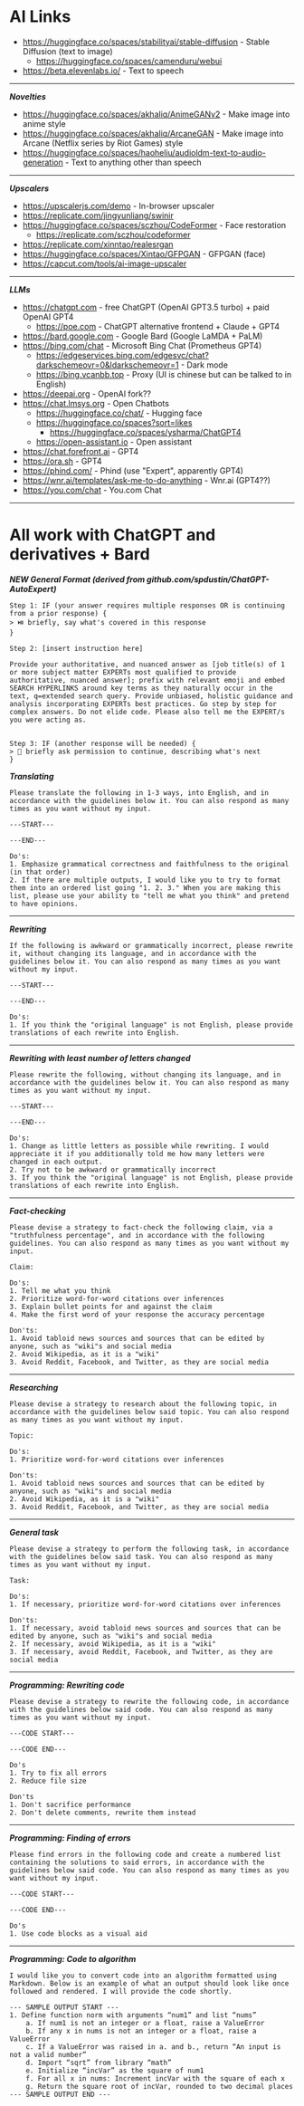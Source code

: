 # AI Links

- https://huggingface.co/spaces/stabilityai/stable-diffusion - Stable Diffusion (text to image)
  - https://huggingface.co/spaces/camenduru/webui
- https://beta.elevenlabs.io/ - Text to speech

---

**_Novelties_**

- https://huggingface.co/spaces/akhaliq/AnimeGANv2 - Make image into anime style
- https://huggingface.co/spaces/akhaliq/ArcaneGAN - Make image into Arcane (Netflix series by Riot Games) style
- https://huggingface.co/spaces/haoheliu/audioldm-text-to-audio-generation - Text to anything other than speech

---

**_Upscalers_**

- https://upscalerjs.com/demo - In-browser upscaler
- https://replicate.com/jingyunliang/swinir
- https://huggingface.co/spaces/sczhou/CodeFormer - Face restoration
  - https://replicate.com/sczhou/codeformer
- https://replicate.com/xinntao/realesrgan
- https://huggingface.co/spaces/Xintao/GFPGAN - GFPGAN (face)
- https://capcut.com/tools/ai-image-upscaler

---

**_LLMs_**

- https://chatgpt.com - free ChatGPT (OpenAI GPT3.5 turbo) + paid OpenAI GPT4
  - https://poe.com - ChatGPT alternative frontend + Claude + GPT4
- https://bard.google.com - Google Bard (Google LaMDA + PaLM)
- https://bing.com/chat - Microsoft Bing Chat (Prometheus GPT4)
  - https://edgeservices.bing.com/edgesvc/chat?darkschemeovr=0&ldarkschemeovr=1 - Dark mode
  - https://bing.vcanbb.top - Proxy (UI is chinese but can be talked to in English)
- https://deepai.org - OpenAI fork??
- https://chat.lmsys.org - Open Chatbots
  - https://huggingface.co/chat/ - Hugging face
  - https://huggingface.co/spaces?sort=likes
    - https://huggingface.co/spaces/ysharma/ChatGPT4
  - https://open-assistant.io - Open assistant
- https://chat.forefront.ai - GPT4
- https://ora.sh - GPT4
- https://phind.com/ - Phind (use "Expert", apparently GPT4)
- https://wnr.ai/templates/ask-me-to-do-anything - Wnr.ai (GPT4??)
- https://you.com/chat - You.com Chat

---

# All work with ChatGPT and derivatives + Bard

**_NEW General Format (derived from github.com/spdustin/ChatGPT-AutoExpert)_**

```
Step 1: IF (your answer requires multiple responses OR is continuing from a prior response) {
> ⏯️ briefly, say what's covered in this response
}

Step 2: [insert instruction here]

Provide your authoritative, and nuanced answer as [job title(s) of 1 or more subject matter EXPERTs most qualified to provide authoritative, nuanced answer]; prefix with relevant emoji and embed SEARCH HYPERLINKS around key terms as they naturally occur in the text, q=extended search query. Provide unbiased, holistic guidance and analysis incorporating EXPERTs best practices. Go step by step for complex answers. Do not elide code. Please also tell me the EXPERT/s you were acting as.


Step 3: IF (another response will be needed) {
> 🔄 briefly ask permission to continue, describing what's next
}
```

**_Translating_**

```
Please translate the following in 1-3 ways, into English, and in accordance with the guidelines below it. You can also respond as many times as you want without my input.

---START---

---END---

Do's:
1. Emphasize grammatical correctness and faithfulness to the original (in that order)
2. If there are multiple outputs, I would like you to try to format them into an ordered list going "1. 2. 3." When you are making this list, please use your ability to "tell me what you think" and pretend to have opinions.
```

---

**_Rewriting_**

```
If the following is awkward or grammatically incorrect, please rewrite it, without changing its language, and in accordance with the guidelines below it. You can also respond as many times as you want without my input.

---START---

---END---

Do's:
1. If you think the "original language" is not English, please provide translations of each rewrite into English.
```

---

**_Rewriting with least number of letters changed_**

```
Please rewrite the following, without changing its language, and in accordance with the guidelines below it. You can also respond as many times as you want without my input.

---START---

---END---

Do's:
1. Change as little letters as possible while rewriting. I would appreciate it if you additionally told me how many letters were changed in each output.
2. Try not to be awkward or grammatically incorrect
3. If you think the "original language" is not English, please provide translations of each rewrite into English.
```

---

**_Fact-checking_**

```
Please devise a strategy to fact-check the following claim, via a "truthfulness percentage", and in accordance with the following guidelines. You can also respond as many times as you want without my input.

Claim:

Do's:
1. Tell me what you think
2. Prioritize word-for-word citations over inferences
3. Explain bullet points for and against the claim
4. Make the first word of your response the accuracy percentage

Don'ts:
1. Avoid tabloid news sources and sources that can be edited by anyone, such as "wiki"s and social media
2. Avoid Wikipedia, as it is a "wiki"
3. Avoid Reddit, Facebook, and Twitter, as they are social media
```

---

**_Researching_**

```
Please devise a strategy to research about the following topic, in accordance with the guidelines below said topic. You can also respond as many times as you want without my input.

Topic:

Do's:
1. Prioritize word-for-word citations over inferences

Don'ts:
1. Avoid tabloid news sources and sources that can be edited by anyone, such as "wiki"s and social media
2. Avoid Wikipedia, as it is a "wiki"
3. Avoid Reddit, Facebook, and Twitter, as they are social media
```

---

**_General task_**

```
Please devise a strategy to perform the following task, in accordance with the guidelines below said task. You can also respond as many times as you want without my input.

Task: 

Do's:
1. If necessary, prioritize word-for-word citations over inferences

Don'ts:
1. If necessary, avoid tabloid news sources and sources that can be edited by anyone, such as "wiki"s and social media
2. If necessary, avoid Wikipedia, as it is a "wiki"
3. If necessary, avoid Reddit, Facebook, and Twitter, as they are social media
```

---

**_Programming: Rewriting code_**

```
Please devise a strategy to rewrite the following code, in accordance with the guidelines below said code. You can also respond as many times as you want without my input.

---CODE START---

---CODE END---

Do's
1. Try to fix all errors
2. Reduce file size

Don'ts
1. Don't sacrifice performance
2. Don't delete comments, rewrite them instead
```

---

**_Programming: Finding of errors_**

```
Please find errors in the following code and create a numbered list containing the solutions to said errors, in accordance with the guidelines below said code. You can also respond as many times as you want without my input.

---CODE START---

---CODE END---

Do's
1. Use code blocks as a visual aid
```

---

**_Programming: Code to algorithm_**

```
I would like you to convert code into an algorithm formatted using Markdown. Below is an example of what an output should look like once followed and rendered. I will provide the code shortly.

--- SAMPLE OUTPUT START ---
1. Define function norm with arguments “num1” and list “nums”
    a. If num1 is not an integer or a float, raise a ValueError
    b. If any x in nums is not an integer or a float, raise a ValueError
    c. If a ValueError was raised in a. and b., return “An input is not a valid number”
    d. Import “sqrt” from library “math”
    e. Initialize “incVar” as the square of num1
    f. For all x in nums: Increment incVar with the square of each x
    g. Return the square root of incVar, rounded to two decimal places
--- SAMPLE OUTPUT END ---
```
